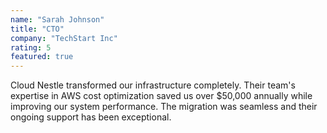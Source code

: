 ```yaml
---
name: "Sarah Johnson"
title: "CTO"
company: "TechStart Inc"
rating: 5
featured: true
---
```


Cloud Nestle transformed our infrastructure completely. Their team's expertise in AWS cost optimization saved us over $50,000 annually while improving our system performance. The migration was seamless and their ongoing support has been exceptional.
